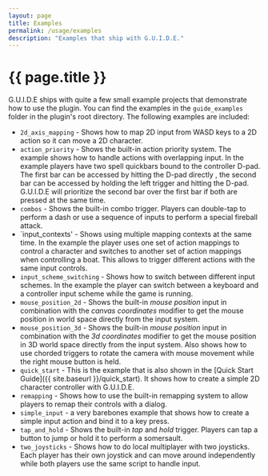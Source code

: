 ```yaml
---
layout: page
title: Examples
permalink: /usage/examples
description: "Examples that ship with G.U.I.D.E."
---
```


# {{ page.title }}

G.U.I.D.E ships with quite a few small example projects that demonstrate how to use the plugin. You can find the examples in the `guide_examples` folder in the plugin's root directory. The following examples are included:

- `2d_axis_mapping` - Shows how to map 2D input from WASD keys to a 2D action so it can move a 2D character.
- `action_priority` - Shows the built-in action priority system. The example shows how to handle actions with overlapping input. In the example players have two spell quickbars bound to the controller D-pad. The first bar can be accessed by hitting the D-pad directly , the second bar can be accessed by holding the left trigger and hitting the D-pad. G.U.I.D.E will prioritize the second bar over the first bar if both are pressed at the same time.
- `combos` - Shows the built-in combo trigger. Players can double-tap to perform a dash or use a sequence of inputs to perform a special fireball attack.
- `input_contexts' - Shows using multiple mapping contexts at the same time. In the example the player uses one set of action mappings to control a character and switches to another set of action mappings when controlling a boat. This allows to trigger different actions with the same input controls.
- `input_scheme_switching` - Shows how to switch between different input schemes. In the example the player can switch between a keyboard and a controller input scheme while the game is running.
- `mouse_position_2d` - Shows the built-in _mouse position_ input in combination with the _canvas coordinates_ modifier to get the mouse position in world space directly from the input system.
- `mouse_position_3d` - Shows the built-in _mouse position_ input in combination with the _3d coordinates_ modifier to get the mouse position in 3D world space directly from the input system. Also shows how to use chorded triggers to rotate the camera with mouse movement while the right mouse button is held.
- `quick_start` - This is the example that is also shown in the [Quick Start Guide]({{ site.baseurl }}/quick_start). It shows how to create a simple 2D character controller with G.U.I.D.E.
- `remapping` - Shows how to use the built-in remapping system to allow players to remap their controls with a dialog.
- `simple_input` - a very barebones example that shows how to create a simple input action and bind it to a key press.
- `tap_and_hold` - Shows the built-in _tap_ and _hold_ trigger. Players can tap a button to jump or hold it to perform a somersault.
- `two_joysticks` - Shows how to do local multiplayer with two joysticks. Each player has their own joystick and can move around independently while both players use the same script to handle input.